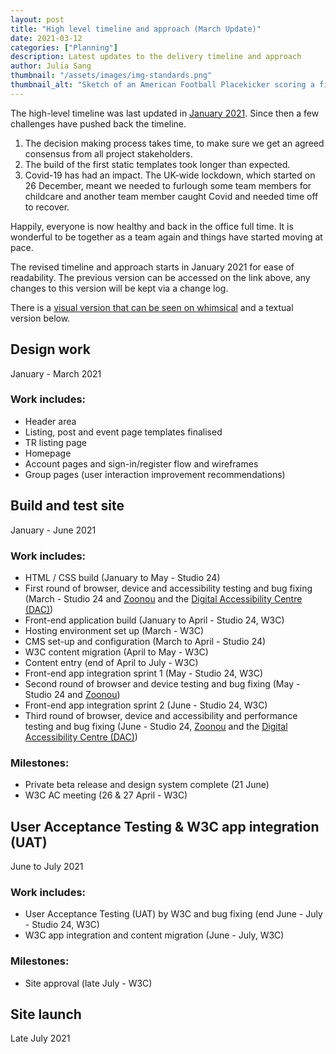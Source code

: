 ```yaml
---
layout: post
title: "High level timeline and approach (March Update)"
date: 2021-03-12
categories: ["Planning"]
description: Latest updates to the delivery timeline and approach
author: Julia Sang
thumbnail: "/assets/images/img-standards.png"
thumbnail_alt: "Sketch of an American Football Placekicker scoring a field goal. The football shows the W3C logo. 'Standards' is written in the end zone."
---
```

The high-level timeline was last updated in [January 2021](/updates/high-level-timeline-and-approach/). Since then a few challenges have pushed back the timeline. 

1. The decision making process takes time, to make sure we get an agreed consensus from all project stakeholders.
2. The build of the first static templates took longer than expected.
3. Covid-19 has had an impact. The UK-wide lockdown, which started on 26 December, meant we needed to furlough some team members for childcare and another team member caught Covid and needed time off to recover. 

Happily, everyone is now healthy and back in the office full time. It is wonderful to be together as a team again and things have started moving at pace.

The revised timeline and approach starts in January 2021 for ease of readability. The previous version can be accessed on the link above, any changes to this version will be kept via a change log.

There is a [visual version that can be seen on whimsical](https://whimsical.com/project-approach-v1-6-8kd9jVtEaso6e3Cy8Q8Ju5) and a textual version below.

## Design work

January - March 2021

### Work includes:

* Header area
* Listing, post and event page templates finalised
* TR listing page
* Homepage
* Account pages and sign-in/register flow and wireframes
* Group pages (user interaction improvement recommendations)

## Build and test site

January - June 2021

### Work includes:

* HTML / CSS build (January to May - Studio 24)
* First round of browser, device and accessibility testing and bug fixing (March - Studio 24 and [Zoonou](https://zoonou.com/) and the [Digital Accessibility Centre (DAC)](https://digitalaccessibilitycentre.org/))
* Front-end application build (January to April - Studio 24, W3C)
* Hosting environment set up (March - W3C)
* CMS set-up and configuration (March to April - Studio 24)
* W3C content migration (April to May - W3C)
* Content entry (end of April to July - W3C)
* Front-end app integration sprint 1 (May - Studio 24, W3C)
* Second round of browser and device testing and bug fixing (May - Studio 24 and [Zoonou](https://zoonou.com/))
* Front-end app integration sprint 2 (June - Studio 24, W3C)
* Third round of browser, device and accessibility and performance testing and bug fixing (June - Studio 24, [Zoonou](https://zoonou.com/) and the [Digital Accessibility Centre (DAC)](https://digitalaccessibilitycentre.org/))

### Milestones:

* Private beta release and design system complete (21 June)
* W3C AC meeting (26 & 27 April - W3C)

## User Acceptance Testing & W3C app integration (UAT)

June to July 2021

### Work includes:

* User Acceptance Testing (UAT) by W3C and bug fixing (end June - July - Studio 24, W3C)
* W3C app integration and content migration (June - July, W3C)

### Milestones:

* Site approval (late July - W3C)

## Site launch

Late July 2021
